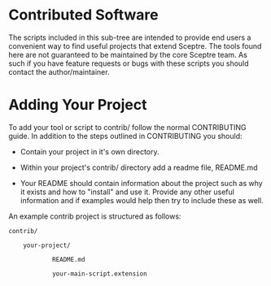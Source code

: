 # Contributed Software

The scripts included in this sub-tree are intended to provide end users
a convenient way to find useful projects that extend Sceptre. The tools found
here are not guaranteed to be maintained by the core Sceptre team. As such if
you have feature requests or bugs with these scripts you should contact the
author/maintainer.


# Adding Your Project

To add your tool or script to contrib/ follow the normal CONTRIBUTING guide. In
addition to the steps outlined in CONTRIBUTING you should:

- Contain your project in it's own directory.

- Within your project's contrib/ directory add a readme file, README.md

- Your README should contain information about the project such as why it
exists and how to "install" and use it. Provide any other useful information
and if examples would help then try to include these as well.

An example contrib project is structured as follows:

```
contrib/

    your-project/

            README.md

            your-main-script.extension
```
